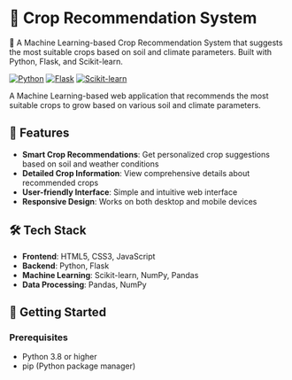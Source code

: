 # 🌱 Crop Recommendation System

🌱 A Machine Learning-based Crop Recommendation System that suggests the most suitable crops based on soil and climate parameters. Built with Python, Flask, and Scikit-learn.

[![Python](https://img.shields.io/badge/Python-3.8%2B-blue)](https://www.python.org/)
[![Flask](https://img.shields.io/badge/Flask-2.0.1-green)](https://flask.palletsprojects.com/)
[![Scikit-learn](https://img.shields.io/badge/Scikit--learn-1.0.2-orange)](https://scikit-learn.org/stable/)

A Machine Learning-based web application that recommends the most suitable crops to grow based on various soil and climate parameters.

## 🌟 Features

- **Smart Crop Recommendations**: Get personalized crop suggestions based on soil and weather conditions
- **Detailed Crop Information**: View comprehensive details about recommended crops
- **User-friendly Interface**: Simple and intuitive web interface
- **Responsive Design**: Works on both desktop and mobile devices

## 🛠️ Tech Stack

- **Frontend**: HTML5, CSS3, JavaScript
- **Backend**: Python, Flask
- **Machine Learning**: Scikit-learn, NumPy, Pandas
- **Data Processing**: Pandas, NumPy

## 🚀 Getting Started

### Prerequisites

- Python 3.8 or higher
- pip (Python package manager)


